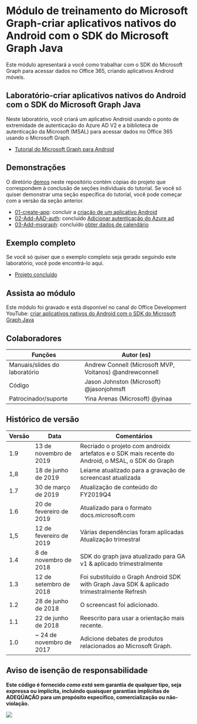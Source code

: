 # <a name="microsoft-graph-training-module---build-android-native-apps-with-the-microsoft-graph-java-sdk"></a>Módulo de treinamento do Microsoft Graph-criar aplicativos nativos do Android com o SDK do Microsoft Graph Java

Este módulo apresentará a você como trabalhar com o SDK do Microsoft Graph para acessar dados no Office 365, criando aplicativos Android móveis.

## <a name="lab---build-android-native-apps-with-the-microsoft-graph-java-sdk"></a>Laboratório-criar aplicativos nativos do Android com o SDK do Microsoft Graph Java

Neste laboratório, você criará um aplicativo Android usando o ponto de extremidade de autenticação do Azure AD V2 e a biblioteca de autenticação da Microsoft (MSAL) para acessar dados no Office 365 usando o Microsoft Graph.

- [Tutorial do Microsoft Graph para Android](https://docs.microsoft.com/graph/tutorials/android)

## <a name="demos"></a>Demonstrações

O diretório [demos](./demos) neste repositório contém cópias do projeto que correspondem à conclusão de seções individuais do tutorial. Se você só quiser demonstrar uma seção específica do tutorial, você pode começar com a versão da seção anterior.

- [01-create-app](demos/01-create-app): concluir a [criação de um aplicativo Android](https://docs.microsoft.com/graph/tutorials/android?tutorial-step=1)
- [02-Add-AAD-auth](demos/02-add-aad-auth): concluído [Adicionar autenticação do Azure ad](https://docs.microsoft.com/graph/tutorials/android?tutorial-step=3)
- [03-Add-msgraph](demos/03-add-msgraph): concluído [obter dados de calendário](https://docs.microsoft.com/graph/tutorials/android?tutorial-step=4)

## <a name="completed-sample"></a>Exemplo completo

Se você só quiser que o exemplo completo seja gerado seguindo este laboratório, você pode encontrá-lo aqui.

- [Projeto concluído](demos/03-add-msgraph)

## <a name="watch-the-module"></a>Assista ao módulo

Este módulo foi gravado e está disponível no canal do Office Development YouTube: [criar aplicativos nativos do Android com o SDK do Microsoft Graph Java](https://youtu.be/BLmOmv4FSsQ)

## <a name="contributors"></a>Colaboradores

| Funções                | Autor (es)                                               |
| -------------------- | ------------------------------------------------------- |
| Manuais/slides do laboratório | Andrew Connell (Microsoft MVP, Voitanos) @andrewconnell |
| Código                 | Jason Johnston (Microsoft) @jasonjohmsft                |
| Patrocinador/suporte    | Yina Arenas (Microsoft) @yinaa                          |

## <a name="version-history"></a>Histórico de versão

| Versão | Data               | Comentários                                                                   |
| ------- | ------------------ | -------------------------------------------------------------------------- |
| 1.9     | 13 de novembro de 2019  | Recriado o projeto com androidx artefatos e o SDK mais recente do Android, o MSAL, o SDK do Graph |
| 1,8     | 18 de junho de 2019      | Leiame atualizado para a gravação de screencast atualizada                           |
| 1.7     | 30 de março de 2019     | Atualização de conteúdo do FY2019Q4                                                   |
| 1.6     | 20 de fevereiro de 2019  | Atualizado para o formato docs.microsoft.com                                       |
| 1,5     | 12 de fevereiro de 2019  | Várias dependências foram aplicadas Atualização trimestral                    |
| 1.4     | 8 de novembro de 2018   | SDK do graph java atualizado para GA v1 & aplicado trimestralmente                |
| 1.3     | 12 de setembro de 2018 | Foi substituído o Graph Android SDK with Graph Java SDK & aplicado trimestralmente Refresh |
| 1.2     | 28 de junho de 2018      | O screencast foi adicionado.                                                          |
| 1.1     | 22 de junho de 2018      | Reescrito para usar a orientação mais recente.                                          |
| 1.0     | ~ 24 de novembro de 2017 | Adicione debates de produtos relacionados ao Microsoft Graph.                             |

## <a name="disclaimer"></a>Aviso de isenção de responsabilidade

**Este código é fornecido _como está_ sem garantia de qualquer tipo, seja expressa ou implícita, incluindo quaisquer garantias implícitas de ADEQÜAÇÃO para um propósito específico, comercialização ou não-violação.**

<!-- markdownlint-disable MD033 -->
<img src="https://telemetry.sharepointpnp.com/msgraph-training-android" />
